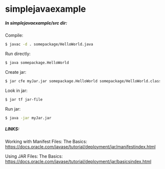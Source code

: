 # simplejavaexample  

##### In simplejavaexample/src dir:
Compile:
```sh
$ javac -d . somepackage/HelloWorld.java
```

Run directly:
```sh
$ java somepackage.HelloWorld
```

Create jar:
```sh
$ jar cfe myJar.jar somepackage.HelloWorld somepackage/HelloWorld.class somepackage/somesubpackage/*.class   
```

Look in jar:
```sh
$ jar tf jar-file
```

Run jar:
```sh
$ java -jar myJar.jar 
```


##### LINKS:
Working with Manifest Files: The Basics:
https://docs.oracle.com/javase/tutorial/deployment/jar/manifestindex.html

Using JAR Files: The Basics:
https://docs.oracle.com/javase/tutorial/deployment/jar/basicsindex.html